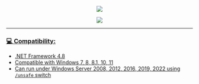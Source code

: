 <p align="center">
   <img src="https://raw.githubusercontent.com/hellzerg/optimizer/master/banner.png">
</p> 

<p align="center">
	<a href="https://github.com/hellzerg/optimizer/releases/download/14.9/Optimizer-14.9.exe" target="_blank">
		<img src="https://raw.githubusercontent.com/hellzerg/optimizer/master/download-button.png">
		<br>

<hr>

### 💻 Compatibility: ###

* .NET Framework 4.8
* Compatible with Windows 7, 8, 8.1, 10, 11
* Can run under Windows Server 2008, 2012, 2016, 2019, 2022 using ```/unsafe``` switch

